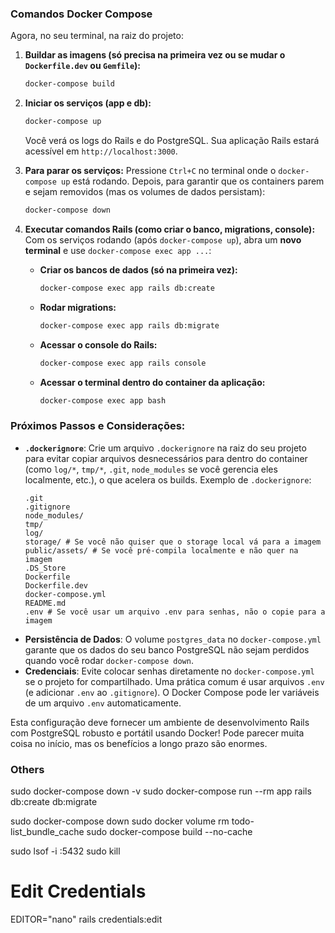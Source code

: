 
### Comandos Docker Compose

Agora, no seu terminal, na raiz do projeto:

1.  **Buildar as imagens (só precisa na primeira vez ou se mudar o `Dockerfile.dev` ou `Gemfile`):**
    ```bash
    docker-compose build
    ```

2.  **Iniciar os serviços (app e db):**
    ```bash
    docker-compose up
    ```
    Você verá os logs do Rails e do PostgreSQL. Sua aplicação Rails estará acessível em `http://localhost:3000`.

3.  **Para parar os serviços:**
    Pressione `Ctrl+C` no terminal onde o `docker-compose up` está rodando. Depois, para garantir que os containers parem e sejam removidos (mas os volumes de dados persistam):
    ```bash
    docker-compose down
    ```

4.  **Executar comandos Rails (como criar o banco, migrations, console):**
    Com os serviços rodando (após `docker-compose up`), abra um **novo terminal** e use `docker-compose exec app ...`:

    * **Criar os bancos de dados (só na primeira vez):**
        ```bash
        docker-compose exec app rails db:create
        ```
    * **Rodar migrations:**
        ```bash
        docker-compose exec app rails db:migrate
        ```
    * **Acessar o console do Rails:**
        ```bash
        docker-compose exec app rails console
        ```
    * **Acessar o terminal dentro do container da aplicação:**
        ```bash
        docker-compose exec app bash
        ```

### Próximos Passos e Considerações:

* **`.dockerignore`**: Crie um arquivo `.dockerignore` na raiz do seu projeto para evitar copiar arquivos desnecessários para dentro do container (como `log/*`, `tmp/*`, `.git`, `node_modules` se você gerencia eles localmente, etc.), o que acelera os builds.
    Exemplo de `.dockerignore`:
    ```
    .git
    .gitignore
    node_modules/
    tmp/
    log/
    storage/ # Se você não quiser que o storage local vá para a imagem
    public/assets/ # Se você pré-compila localmente e não quer na imagem
    .DS_Store
    Dockerfile
    Dockerfile.dev
    docker-compose.yml
    README.md
    .env # Se você usar um arquivo .env para senhas, não o copie para a imagem
    ```
* **Persistência de Dados**: O volume `postgres_data` no `docker-compose.yml` garante que os dados do seu banco PostgreSQL não sejam perdidos quando você rodar `docker-compose down`.
* **Credenciais**: Evite colocar senhas diretamente no `docker-compose.yml` se o projeto for compartilhado. Uma prática comum é usar arquivos `.env` (e adicionar `.env` ao `.gitignore`). O Docker Compose pode ler variáveis de um arquivo `.env` automaticamente.

Esta configuração deve fornecer um ambiente de desenvolvimento Rails com PostgreSQL robusto e portátil usando Docker! Pode parecer muita coisa no início, mas os benefícios a longo prazo são enormes.











### Others

sudo docker-compose down -v
sudo docker-compose run --rm app rails db:create db:migrate

sudo docker-compose down
sudo docker volume rm todo-list_bundle_cache
sudo docker-compose build --no-cache

sudo lsof -i :5432
sudo kill <pid>

# Edit Credentials
EDITOR="nano" rails credentials:edit
